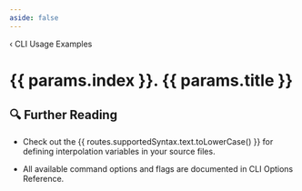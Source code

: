 ```yaml
---
aside: false
---
```


<script setup lang="ts">
import { useData } from 'vitepress';
import { data as routes } from '../.vitepress/routes.data.js';
import type { CLIUsageExampleParams } from './[example].paths.js';
const params = useData().params as unknown as CLIUsageExampleParams;
</script>

<div class="breadcrumbs">
  <a :href="routes.cliExamples.base + routes.cliExamples.link">‹ CLI Usage Examples</a>
</div>

<h1>{{ params.index }}. {{ params.title }}</h1>

<!-- @content -->

## 🔍 Further Reading

- Check out the <a :href="routes.supportedSyntax.link">{{ routes.supportedSyntax.text.toLowerCase() }}</a> for defining interpolation variables in your source files.

- All available command options and flags are documented in <a :href="routes.cliOptions.link">CLI Options Reference</a>.
